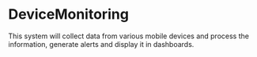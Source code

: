# DeviceMonitoring
This system will collect data from various mobile devices and process the information, generate alerts and display it in dashboards.
